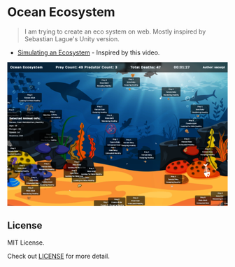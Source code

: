 # Ocean Ecosystem

> I am trying to create an eco system on web. Mostly inspired by Sebastian Lague's Unity version.

- [Simulating an Ecosystem](https://youtu.be/r_It_X7v-1E) - Inspired by this video.

![Thumbnail](assets/thumb.PNG)

## License

MIT License.

Check out [LICENSE](./LICENSE) for more detail.
